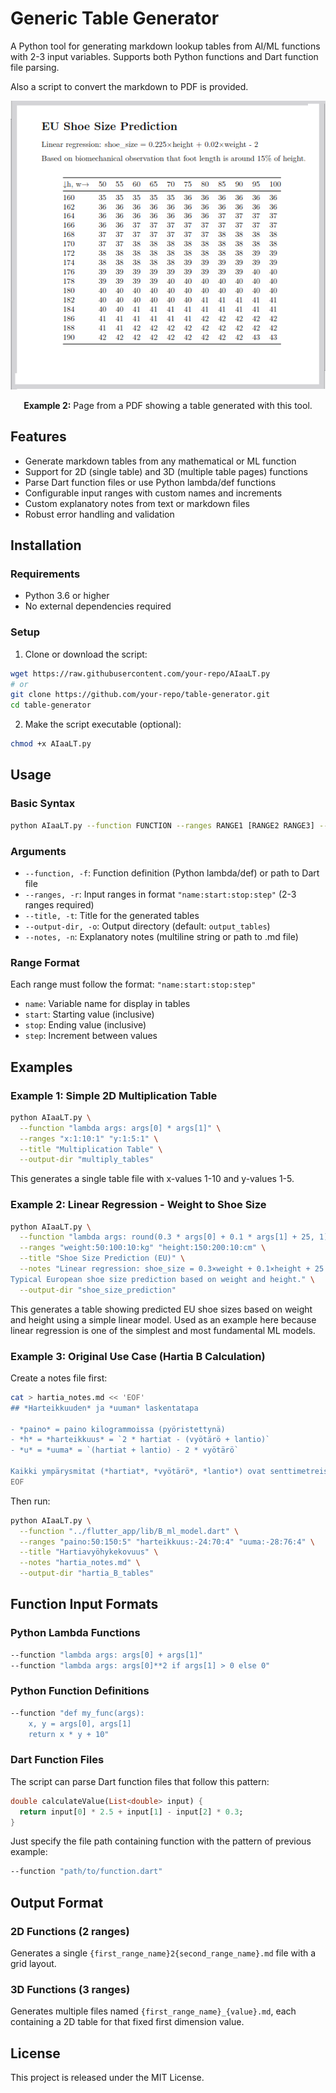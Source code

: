 # Generic Table Generator

A Python tool for generating markdown lookup tables from AI/ML functions with 2-3 input variables. Supports both Python functions and Dart function file parsing.

Also a script to convert the markdown to PDF is provided.

<div style="text-align: center;">
  <img src="example/example_modified.png" alt="Example PDF page" style="max-width: 100%; height: auto;" />
  <p><strong>Example 2:</strong> Page from a PDF showing a table generated with this tool.</p>
</div>

## Features

- Generate markdown tables from any mathematical or ML function
- Support for 2D (single table) and 3D (multiple table pages) functions
- Parse Dart function files or use Python lambda/def functions
- Configurable input ranges with custom names and increments
- Custom explanatory notes from text or markdown files
- Robust error handling and validation

## Installation

### Requirements

- Python 3.6 or higher
- No external dependencies required

### Setup

1. Clone or download the script:
```bash
wget https://raw.githubusercontent.com/your-repo/AIaaLT.py
# or
git clone https://github.com/your-repo/table-generator.git
cd table-generator
```

2. Make the script executable (optional):
```bash
chmod +x AIaaLT.py
```

## Usage

### Basic Syntax

```bash
python AIaaLT.py --function FUNCTION --ranges RANGE1 [RANGE2 RANGE3] --title TITLE [OPTIONS]
```

### Arguments

- `--function, -f`: Function definition (Python lambda/def) or path to Dart file
- `--ranges, -r`: Input ranges in format `"name:start:stop:step"` (2-3 ranges required)
- `--title, -t`: Title for the generated tables
- `--output-dir, -o`: Output directory (default: `output_tables`)
- `--notes, -n`: Explanatory notes (multiline string or path to .md file)

### Range Format

Each range must follow the format: `"name:start:stop:step"`
- `name`: Variable name for display in tables
- `start`: Starting value (inclusive)
- `stop`: Ending value (inclusive)
- `step`: Increment between values

## Examples

### Example 1: Simple 2D Multiplication Table

```bash
python AIaaLT.py \
  --function "lambda args: args[0] * args[1]" \
  --ranges "x:1:10:1" "y:1:5:1" \
  --title "Multiplication Table" \
  --output-dir "multiply_tables"
```

This generates a single table file with x-values 1-10 and y-values 1-5.

### Example 2: Linear Regression - Weight to Shoe Size

```bash
python AIaaLT.py \
  --function "lambda args: round(0.3 * args[0] + 0.1 * args[1] + 25, 1)" \
  --ranges "weight:50:100:10:kg" "height:150:200:10:cm" \
  --title "Shoe Size Prediction (EU)" \
  --notes "Linear regression: shoe_size = 0.3×weight + 0.1×height + 25
Typical European shoe size prediction based on weight and height." \
  --output-dir "shoe_size_prediction"
```

This generates a table showing predicted EU shoe sizes based on weight and height using a simple linear model. Used as an example here because linear regression is one of the simplest and most fundamental ML models.

### Example 3: Original Use Case (Hartia B Calculation)

Create a notes file first:
```bash
cat > hartia_notes.md << 'EOF'
## *Harteikkuuden* ja *uuman* laskentatapa

- *paino* = paino kilogrammoissa (pyöristettynä)
- *h* = *harteikkuus* = `2 * hartiat - (vyötärö + lantio)`
- *u* = *uuma* = `(hartiat + lantio) - 2 * vyötärö`

Kaikki ympärysmitat (*hartiat*, *vyötärö*, *lantio*) ovat senttimetreissä
EOF
```

Then run:
```bash
python AIaaLT.py \
  --function "../flutter_app/lib/B_ml_model.dart" \
  --ranges "paino:50:150:5" "harteikkuus:-24:70:4" "uuma:-28:76:4" \
  --title "Hartiavyöhykekovuus" \
  --notes "hartia_notes.md" \
  --output-dir "hartia_B_tables"
```

## Function Input Formats

### Python Lambda Functions
```bash
--function "lambda args: args[0] + args[1]"
--function "lambda args: args[0]**2 if args[1] > 0 else 0"
```

### Python Function Definitions
```bash
--function "def my_func(args):
    x, y = args[0], args[1]
    return x * y + 10"
```

### Dart Function Files
The script can parse Dart function files that follow this pattern:
```dart
double calculateValue(List<double> input) {
  return input[0] * 2.5 + input[1] - input[2] * 0.3;
}
```

Just specify the file path containing function with the pattern of previous example:
```bash
--function "path/to/function.dart"
```

## Output Format

### 2D Functions (2 ranges)
Generates a single `{first_range_name}2{second_range_name}.md` file with a grid layout.

### 3D Functions (3 ranges)
Generates multiple files named `{first_range_name}_{value}.md`, each containing a 2D table for that fixed first dimension value.

## License

This project is released under the MIT License.

